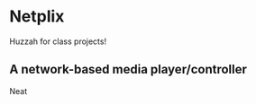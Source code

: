 Netplix
=======
Huzzah for class projects!

A network-based media player/controller
---------------------------------------
Neat